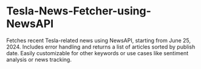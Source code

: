 # Tesla-News-Fetcher-using-NewsAPI
Fetches recent Tesla-related news using NewsAPI, starting from June 25, 2024. Includes error handling and returns a list of articles sorted by publish date. Easily customizable for other keywords or use cases like sentiment analysis or news tracking.
